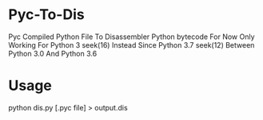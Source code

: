 # Pyc-To-Dis
Pyc Compiled Python File To Disassembler Python bytecode
For Now Only Working For Python 3 
seek(16) Instead Since Python 3.7
seek(12) Between Python 3.0 And Python 3.6
# Usage
python dis.py [.pyc file] > output.dis
